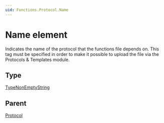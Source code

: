 ```yaml
---
uid: Functions.Protocol.Name
---
```


# Name element

Indicates the name of the protocol that the functions file depends on. This tag must be specified in order to make it possible to upload the file via the Protocols & Templates module.

## Type

[TypeNonEmptyString](xref:Functions-TypeNonEmptyString)

## Parent

[Protocol](xref:Functions.Protocol)
